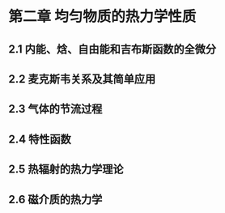 # 第二章 均匀物质的热力学性质

## 2.1 内能、焓、自由能和吉布斯函数的全微分

## 2.2 麦克斯韦关系及其简单应用

## 2.3 气体的节流过程

## 2.4 特性函数

## 2.5 热辐射的热力学理论

## 2.6 磁介质的热力学